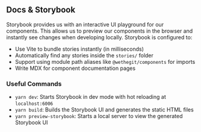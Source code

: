 ## Docs & Storybook

Storybook provides us with an interactive UI playground for our components. This allows us to preview our components in the browser and instantly see changes when developing locally. Storybook is configured to:

- Use Vite to bundle stories instantly (in milliseconds)
- Automatically find any stories inside the `stories/` folder
- Support using module path aliases like `@wethegit/components` for imports
- Write MDX for component documentation pages

### Useful Commands
- `yarn dev`: Starts Storybook in dev mode with hot reloading at `localhost:6006`
- `yarn build`: Builds the Storybook UI and generates the static HTML files
- `yarn preview-storybook`: Starts a local server to view the generated Storybook UI